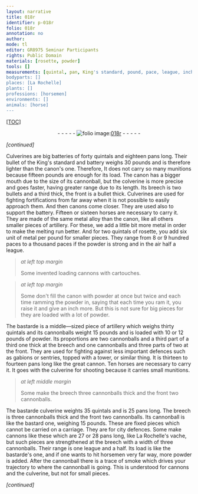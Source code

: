 ```yaml
---
layout: narrative
title: 018r
identifier: p-018r
folio: 018r
annotation: no
author:
mode: tl
editor: GR8975 Seminar Participants
rights: Public Domain
materials: [rosette, powder]
tools: []
measurements: [quintal, pan, King's standard, pound, pace, league, inch]
bodyparts: []
places: [La Rochelle]
plants: []
professions: [horsemen]
environments: []
animals: [horse]
---
```


<p><a href="{{ site.baseurl }}/diplomatic/">[TOC]</a></p><div class="folio" align="center">- - - - - <a href="http://gallica.bnf.fr/ark:/12148/btv1b10500001g/f41.image" target="_blank"><img src="https://cu-mkp.github.io/2017-workshop-edition/assets/photo-icon.png" alt="folio image: " style="display:inline-block; margin-bottom:-3px;"/>018r</a> - - - - - </div>  
 
*[continued]*
  
 Culverines are big batteries of forty <span class="ms">quintal</span>s and eighteen <span class="ms">pan</span>s long. Their bullet of the <span class="ms">King's standard</span> and battery weighs 30 <span class="ms">pound</span>s and is therefore lighter than the canon's one. Therefore, It does not carry so many munitions because fifteen <span class="ms">pound</span>s are enough for its load. The canon has a bigger mouth due to the size of its cannonball, but the colverine is more precise and goes faster, having greater range due to its length. Its breech is two bullets and a third thick, the front is a bullet thick. Culverines are used for fighting fortifications from far away when it is not possible to easily approach them. And then canons come closer. They are used also to support the battery. Fifteen or sixteen <span class="al">horse</span>s are necessary to carry it. They are made of the same metal alloy than the canon, like all others smaller pieces <span class="sup">of artillery</span>. For these, we add a little bit more metal in order to make the melting run better. And for two <span class="ms">quintal</span>s of <span class="m">rosette</span>, you add six unit of metal per pound for smaller pieces. They range from 8 or 9 hundred <span class="ms">pace</span>s to a thousand <span class="ms">pace</span>s if the <span class="m">powder</span> is strong and in the air half a <span class="ms">league</span>.
 
> *at left top margin*
> 
> 
>   Some invented loading cannons with cartouches.
 
> *at left top margin*
> 
> 
>   Some don't fill the canon with <span class="m">powder</span> at once but twice and each time ramming the <span class="m">powder</span> in, saying that each time you ram it, you raise it and give an <span class="ms">inch</span> more. But this is not sure for big pieces for they are loaded with a lot of <span class="m">powder</span>.
 
 The bastarde is a middle—sized piece <span class="sup">of artillery</span> which weighs thirty <span class="ms">quintal</span>s and its cannonballs weight 15 <span class="ms">pound</span>s and is loaded with 10 or 12 <span class="ms">pound</span>s of <span class="m">powder</span>. Its proportions are two cannonballs and a third part of a third one thick at the breech and one cannonballs and three parts of two at the front. They are used for fighting against less important defences such as gabions or sentries, topped with a tower, or similar thing. It is thirteen to fourteen <span class="ms">pan</span>s long like the great cannon. Ten <span class="al">horse</span>s are necessary to carry it. It goes with the culverine for shooting because it carries small munitions. 
 
> *at left middle margin*
> 
> 
>   Some make the breech three cannonballs thick and the front two cannonballs.
 
 The bastarde culverine weights 35 <span class="ms">quintal</span>s and is 25 <span class="ms">pan</span>s long. The breech is three cannonballs thick and the front two cannonballs. Its cannonball is like the bastard one, weighing 15 <span class="ms">pound</span>s. These are fixed pieces which cannot be carried on a carriage. They are for city defences. Some make cannons like these which are 27 or 28 <span class="ms">pan</span>s long, like <span class="pl">La Rochelle</span>'s vache, but such pieces are strengthened at the breech with a width of three cannonballs. Their range is one <span class="ms">league</span> and a half. Its load is like the bastarde's one, and if one wants to hit <span class="pro">horsemen</span> very far way, more <span class="m">powder</span> is added. After the cannonball there is a trace of smoke which drives your trajectory to where the cannonball is going. This is understood for cannons and the culverine, but not for small pieces.
 
*[continued]*
 
